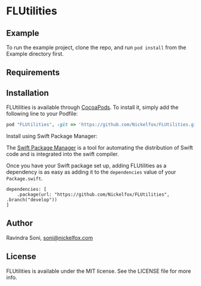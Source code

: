 # FLUtilities


## Example

To run the example project, clone the repo, and run `pod install` from the Example directory first.

## Requirements

## Installation

FLUtilities is available through [CocoaPods](http://cocoapods.org). To install
it, simply add the following line to your Podfile:

```ruby
pod "FLUtilities", :git => 'https://github.com/Nickelfox/FLUtilities.git'
```

Install using Swift Package Manager:

The [Swift Package Manager](https://swift.org/package-manager) is a tool for automating the distribution of Swift code and is integrated into the swift compiler.

Once you have your Swift package set up, adding FLUtilities as a dependency is as easy as adding it to the ```dependencies``` value of your ```Package.swift```.

```
dependencies: [
    .package(url: "https://github.com/Nickelfox/FLUtilities", .branch("develop"))
]
```

## Author

Ravindra Soni, soni@nickelfox.com

## License

FLUtilities is available under the MIT license. See the LICENSE file for more info.
